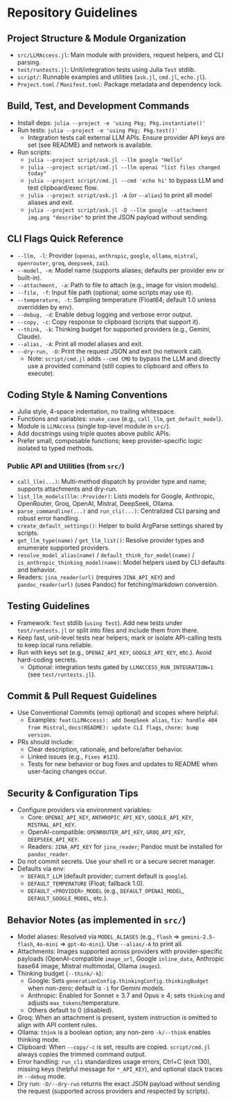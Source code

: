 # Repository Guidelines

## Project Structure & Module Organization
- `src/LLMAccess.jl`: Main module with providers, request helpers, and CLI parsing.
- `test/runtests.jl`: Unit/integration tests using Julia `Test` stdlib.
- `script/`: Runnable examples and utilities (`ask.jl`, `cmd.jl`, `echo.jl`).
- `Project.toml` / `Manifest.toml`: Package metadata and dependency lock.

## Build, Test, and Development Commands
- Install deps: `julia --project -e 'using Pkg; Pkg.instantiate()'`
- Run tests: `julia --project -e 'using Pkg; Pkg.test()'`
  - Integration tests call external LLM APIs. Ensure provider API keys are set (see README) and network is available.
- Run scripts:
  - `julia --project script/ask.jl --llm google "Hello"`
  - `julia --project script/cmd.jl --llm openai "list files changed today"`
  - `julia --project script/cmd.jl --cmd 'echo hi'` to bypass LLM and test clipboard/exec flow.
  - `julia --project script/ask.jl -A` (or `--alias`) to print all model aliases and exit.
  - `julia --project script/ask.jl -D --llm google --attachment img.png "describe"` to print the JSON payload without sending.

## CLI Flags Quick Reference
- `--llm, -l`: Provider (`openai`, `anthropic`, `google`, `ollama`, `mistral`, `openrouter`, `groq`, `deepseek`, `zai`).
- `--model, -m`: Model name (supports aliases; defaults per provider env or built-in).
- `--attachment, -a`: Path to file to attach (e.g., image for vision models).
- `--file, -f`: Input file path (optional; some scripts may use it).
- `--temperature, -t`: Sampling temperature (Float64; default 1.0 unless overridden by env).
- `--debug, -d`: Enable debug logging and verbose error output.
- `--copy, -c`: Copy response to clipboard (scripts that support it).
- `--think, -k`: Thinking budget for supported providers (e.g., Gemini, Claude).
- `--alias, -A`: Print all model aliases and exit.
- `--dry-run, -D`: Print the request JSON and exit (no network call).
  - Note: `script/cmd.jl` adds `--cmd CMD` to bypass the LLM and directly use a provided command (still copies to clipboard and offers to execute).

## Coding Style & Naming Conventions
- Julia style, 4-space indentation, no trailing whitespace.
- Functions and variables: `snake_case` (e.g., `call_llm`, `get_default_model`).
- Module is `LLMAccess` (single top-level module in `src/`).
- Add docstrings using triple quotes above public APIs.
- Prefer small, composable functions; keep provider-specific logic isolated to typed methods.

### Public API and Utilities (from `src/`)
- `call_llm(...)`: Multi-method dispatch by provider type and name; supports attachments and dry-run.
- `list_llm_models(llm::Provider)`: Lists models for Google, Anthropic, OpenRouter, Groq, OpenAI, Mistral, DeepSeek, Ollama.
- `parse_commandline(...)` and `run_cli(...)`: Centralized CLI parsing and robust error handling.
- `create_default_settings()`: Helper to build ArgParse settings shared by scripts.
- `get_llm_type(name)` / `get_llm_list()`: Resolve provider types and enumerate supported providers.
- `resolve_model_alias(name)` / `default_think_for_model(name)` / `is_anthropic_thinking_model(name)`: Model helpers used by CLI defaults and behavior.
- Readers: `jina_reader(url)` (requires `JINA_API_KEY`) and `pandoc_reader(url)` (uses Pandoc) for fetching/markdown conversion.

## Testing Guidelines
- Framework: `Test` stdlib (`using Test`). Add new tests under `test/runtests.jl` or split into files and include them from there.
- Keep fast, unit-level tests near helpers; mark or isolate API-calling tests to keep local runs reliable.
- Run with keys set (e.g., `OPENAI_API_KEY`, `GOOGLE_API_KEY`, etc.). Avoid hard-coding secrets.
  - Optional: integration tests gated by `LLMACCESS_RUN_INTEGRATION=1` (see `test/runtests.jl`).

## Commit & Pull Request Guidelines
- Use Conventional Commits (emoji optional) and scopes where helpful:
  - Examples: `feat(LLMAccess): add DeepSeek alias`, `fix: handle 404 from Mistral`, `docs(README): update CLI flags`, `chore: bump version`.
- PRs should include:
  - Clear description, rationale, and before/after behavior.
  - Linked issues (e.g., `Fixes #123`).
  - Tests for new behavior or bug fixes and updates to README when user-facing changes occur.

## Security & Configuration Tips
- Configure providers via environment variables:
  - Core: `OPENAI_API_KEY`, `ANTHROPIC_API_KEY`, `GOOGLE_API_KEY`, `MISTRAL_API_KEY`.
  - OpenAI-compatible: `OPENROUTER_API_KEY`, `GROQ_API_KEY`, `DEEPSEEK_API_KEY`.
  - Readers: `JINA_API_KEY` for `jina_reader`; Pandoc must be installed for `pandoc_reader`.
- Do not commit secrets. Use your shell rc or a secure secret manager.
- Defaults via env:
  - `DEFAULT_LLM` (default provider; current default is `google`).
  - `DEFAULT_TEMPERATURE` (Float; fallback 1.0).
  - `DEFAULT_<PROVIDER>_MODEL` (e.g., `DEFAULT_OPENAI_MODEL`, `DEFAULT_GOOGLE_MODEL`, etc.).

## Behavior Notes (as implemented in `src/`)
- Model aliases: Resolved via `MODEL_ALIASES` (e.g., `flash` => `gemini-2.5-flash`, `4o-mini` => `gpt-4o-mini`). Use `--alias/-A` to print all.
- Attachments: Images supported across providers with provider-specific payloads (OpenAI-compatible `image_url`, Google `inline_data`, Anthropic base64 image, Mistral multimodal, Ollama `images`).
- Thinking budget (`--think/-k`):
  - Google: Sets `generationConfig.thinkingConfig.thinkingBudget` when non-zero; default is `-1` for Gemini models.
  - Anthropic: Enabled for Sonnet ≥ 3.7 and Opus ≥ 4; sets `thinking` and adjusts `max_tokens`/temperature.
  - Others default to 0 (disabled).
- Groq: When an attachment is present, system instruction is omitted to align with API content rules.
- Ollama: `think` is a boolean option; any non-zero `-k/--think` enables thinking mode.
- Clipboard: When `--copy/-c` is set, results are copied. `script/cmd.jl` always copies the trimmed command output.
- Error handling: `run_cli` standardizes usage errors, Ctrl+C (exit 130), missing keys (helpful message for `*_API_KEY`), and optional stack traces in `--debug` mode.
- Dry run: `-D/--dry-run` returns the exact JSON payload without sending the request (supported across providers and respected by scripts).
